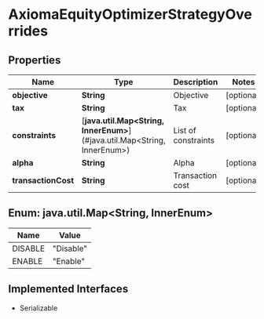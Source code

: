 

# AxiomaEquityOptimizerStrategyOverrides


## Properties

Name | Type | Description | Notes
------------ | ------------- | ------------- | -------------
**objective** | **String** | Objective |  [optional]
**tax** | **String** | Tax |  [optional]
**constraints** | [**java.util.Map&lt;String, InnerEnum&gt;**](#java.util.Map&lt;String, InnerEnum&gt;) | List of constraints |  [optional]
**alpha** | **String** | Alpha |  [optional]
**transactionCost** | **String** | Transaction cost |  [optional]



## Enum: java.util.Map&lt;String, InnerEnum&gt;

Name | Value
---- | -----
DISABLE | &quot;Disable&quot;
ENABLE | &quot;Enable&quot;


## Implemented Interfaces

* Serializable


